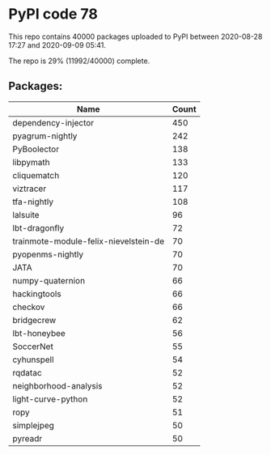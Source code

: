 # PyPI code 78

This repo contains 40000 packages uploaded to PyPI between 
2020-08-28 17:27 and 2020-09-09 05:41.

The repo is 29% (11992/40000) complete.

## Packages:

| Name  | Count |
| ----- | ----- |
| dependency-injector | 450 |
| pyagrum-nightly | 242 |
| PyBoolector | 138 |
| libpymath | 133 |
| cliquematch | 120 |
| viztracer | 117 |
| tfa-nightly | 108 |
| lalsuite | 96 |
| lbt-dragonfly | 72 |
| trainmote-module-felix-nievelstein-de | 70 |
| pyopenms-nightly | 70 |
| JATA | 70 |
| numpy-quaternion | 66 |
| hackingtools | 66 |
| checkov | 66 |
| bridgecrew | 62 |
| lbt-honeybee | 56 |
| SoccerNet | 55 |
| cyhunspell | 54 |
| rqdatac | 52 |
| neighborhood-analysis | 52 |
| light-curve-python | 52 |
| ropy | 51 |
| simplejpeg | 50 |
| pyreadr | 50 |


